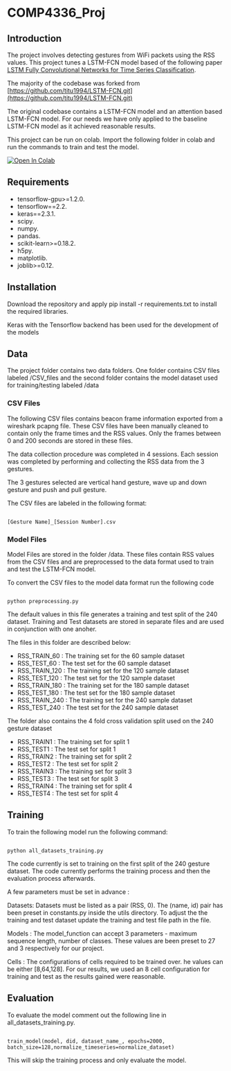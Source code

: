 # COMP4336_Proj

## Introduction 
The project involves detecting gestures from WiFi packets using the RSS values. This project tunes a LSTM-FCN model based of the following paper [LSTM Fully Convolutional Networks for Time Series Classification](https://ieeexplore.ieee.org/document/8141873).

The majority of the codebase was forked from [https://github.com/titu1994/LSTM-FCN.git](https://github.com/titu1994/LSTM-FCN.git)

The original codebase contains a LSTM-FCN model and an attention based LSTM-FCN model. For our needs we have only applied to the baseline LSTM-FCN model as it achieved reasonable results. 

This project can be run on colab. Import the following folder in colab and run the commands to train and test the model.

[![Open In Colab](https://colab.research.google.com/assets/colab-badge.svg)](https://colab.research.google.com/drive/13hrYU_LfKJHxtbwVhUFvzwzAIu4PHnBK?usp=sharing)


## Requirements 

* tensorflow-gpu>=1.2.0.
* tensorflow==2.2.
* keras==2.3.1.
* scipy.
* numpy.
* pandas.
* scikit-learn>=0.18.2.
* h5py.
* matplotlib.
* joblib>=0.12.


## Installation 
Download the repository and apply pip install -r requirements.txt to install the required libraries.

Keras with the Tensorflow backend has been used for the development of the models

## Data
The project folder contains two data folders. One folder contains CSV files labeled /CSV_files and the second folder contains the model dataset used for training/testing labeled /data


### CSV Files
The following CSV files contains beacon frame information exported from a wireshark pcapng file. These CSV files have been manually cleaned to contain only the frame times and the RSS values. Only the frames between 0 and 200 seconds are stored in these files. 

The data collection procedure was completed in 4 sessions. Each session was completed by performing and collecting the RSS data from the 3 gestures. 

The 3 gestures selected are vertical hand gesture, wave up and down gesture and push and pull gesture. 

The CSV files are labeled in the following format:

```

[Gesture Name]_[Session Number].csv

```

### Model Files 
Model Files are stored in the folder /data. These files contain RSS values from the CSV files and are preprocessed to the data format used to train and test the LSTM-FCN model.

To convert the CSV files to the model data format run the following code

```

python preprocessing.py

```

The default values in this file generates a training and test split of the 240 dataset. Training and Test datasets are stored in separate files and are used in conjunction with one anoher. 

The files in this folder are described below:

* RSS_TRAIN_60  : The training set for the 60 sample dataset 
* RSS_TEST_60   : The test set for the 60 sample dataset 
* RSS_TRAIN_120 : The training set for the 120 sample dataset 
* RSS_TEST_120  : The test set for the 120 sample dataset 
* RSS_TRAIN_180 : The training set for the 180 sample dataset 
* RSS_TEST_180  : The test set for the 180 sample dataset
* RSS_TRAIN_240 : The training set for the 240 sample dataset 
* RSS_TEST_240  : The test set for the 240 sample dataset

The folder also contains the 4 fold cross validation split used on the 240 gesture dataset 

* RSS_TRAIN1  : The training set for split 1
* RSS_TEST1   : The test set for split 1
* RSS_TRAIN2  : The training set for split 2
* RSS_TEST2   : The test set for split 2
* RSS_TRAIN3  : The training set for split 3
* RSS_TEST3   : The test set for split 3
* RSS_TRAIN4  : The training set for split 4
* RSS_TEST4   : The test set for split 4

## Training 

To train the following model run the following command:

```

python all_datasets_training.py

```
The code currently is set to training on the first split of the 240 gesture dataset. The code currently performs the training process and then the evaluation process afterwards.

A few parameters must be set in advance :

Datasets: Datasets must be listed as a pair (RSS, 0). The (name, id) pair has been preset in constants.py inside the utils directory. To adjust the the training and test dataset update the training and test file path in the file.

Models : The model_function can accept 3 parameters - maximum sequence length, number of classes. These values are been preset to 27 and 3 respectively for our project.

Cells : The configurations of cells required to be trained over. he values can be either [8,64,128]. For our results, we used an 8 cell configuration for training and test as the results gained were reasonable.



## Evaluation 

To evaluate the model comment out the following line in all_datasets_training.py.


```

train_model(model, did, dataset_name_, epochs=2000, batch_size=128,normalize_timeseries=normalize_dataset)

```

This will skip the training process and only evaluate the model. 

















